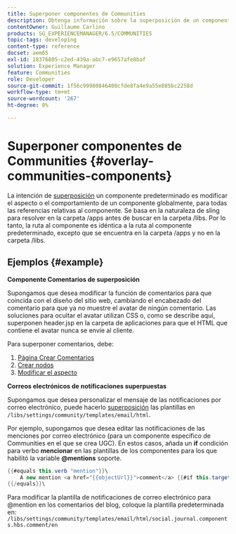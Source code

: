 ```yaml
---
title: Superponer componentes de Communities
description: Obtenga información sobre la superposición de un componente predeterminado para poder modificar el aspecto o el comportamiento de un componente globalmente, para todas las referencias relativas al componente.
contentOwner: Guillaume Carlino
products: SG_EXPERIENCEMANAGER/6.5/COMMUNITIES
topic-tags: developing
content-type: reference
docset: aem65
exl-id: 18376805-c2ed-439a-abc7-e9657afe8baf
solution: Experience Manager
feature: Communities
role: Developer
source-git-commit: 1f56c99980846400cfde8fa4e9a55e885bc2258d
workflow-type: tm+mt
source-wordcount: '267'
ht-degree: 0%

---
```


# Superponer componentes de Communities {#overlay-communities-components}

La intención de [superposición](/help/communities/client-customize.md#overlays) un componente predeterminado es modificar el aspecto o el comportamiento de un componente globalmente, para todas las referencias relativas al componente. Se basa en la naturaleza de sling para resolver en la carpeta /apps antes de buscar en la carpeta /libs. Por lo tanto, la ruta al componente es idéntica a la ruta al componente predeterminado, excepto que se encuentra en la carpeta /apps y no en la carpeta /libs.

## Ejemplos {#example}

**Componente Comentarios de superposición**

Supongamos que desea modificar la función de comentarios para que coincida con el diseño del sitio web, cambiando el encabezado del comentario para que ya no muestre el avatar de ningún comentario. Las soluciones para ocultar el avatar utilizan CSS o, como se describe aquí, superponen header.jsp en la carpeta de aplicaciones para que el HTML que contiene el avatar nunca se envíe al cliente.

Para superponer comentarios, debe:

1. [Página Crear Comentarios](/help/communities/overlay-create-comments-page.md)
1. [Crear nodos](/help/communities/overlay-create-nodes.md)
1. [Modificar el aspecto](/help/communities/overlay-alter-appearance.md)

**Correos electrónicos de notificaciones superpuestas**

Supongamos que desea personalizar el mensaje de las notificaciones por correo electrónico, puede hacerlo [superposición](/help/communities/client-customize.md#overlays) las plantillas en `/libs/settings/community/templates/email/html`.

Por ejemplo, supongamos que desea editar las notificaciones de las menciones por correo electrónico (para un componente específico de Communities en el que se crea UGC). En estos casos, añada un **if** condición para verbo **mencionar** en las plantillas de los componentes para los que habilitó la variable **@mentions** soporte.

```java
{{#equals this.verb "mention"}}\
    A new mention <a href="{{objectUrl}}">comment</a> {{#if this.target.properties.[jcr:title]}}to the article "{{{target.displayName}}}" {{/if}}was added by {{{user.name}}} on {{dateUtil this.published format="EEE, d MMM yyyy HH:mm:ss z"}}.\n \
{{/equals}}\
```

Para modificar la plantilla de notificaciones de correo electrónico para @mention en los comentarios del blog, coloque la plantilla predeterminada en: `/libs/settings/community/templates/email/html/social.journal.components.hbs.comment/en`
